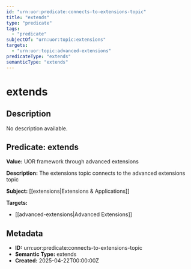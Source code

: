 ```yaml
---
id: "urn:uor:predicate:connects-to-extensions-topic"
title: "extends"
type: "predicate"
tags:
  - "predicate"
subjectOf: "urn:uor:topic:extensions"
targets:
  - "urn:uor:topic:advanced-extensions"
predicateType: "extends"
semanticType: "extends"
---
```


# extends

## Description

No description available.

## Predicate: extends

**Value:** UOR framework through advanced extensions

**Description:** The extensions topic connects to the advanced extensions topic

**Subject:** [[extensions|Extensions & Applications]]

**Targets:**

- [[advanced-extensions|Advanced Extensions]]

## Metadata

- **ID:** urn:uor:predicate:connects-to-extensions-topic
- **Semantic Type:** extends
- **Created:** 2025-04-22T00:00:00Z
